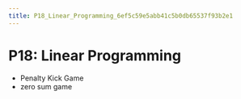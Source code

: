 ```yaml
---
title: P18_Linear_Programming_6ef5c59e5abb41c5b0db65537f93b2e1
---
```


# P18: Linear Programming

- Penalty Kick Game
- zero sum game